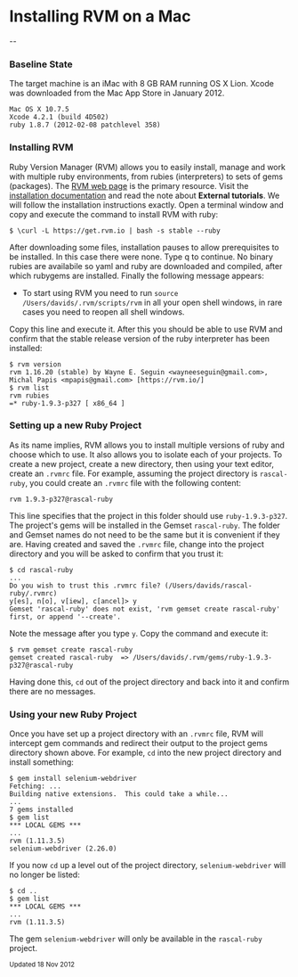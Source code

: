 Installing RVM on a Mac
====================

--

### Baseline State
The target machine is an iMac with 8 GB RAM running OS X Lion.
Xcode was downloaded from the Mac App Store in January 2012.

    Mac OS X 10.7.5
    Xcode 4.2.1 (build 4D502)
    ruby 1.8.7 (2012-02-08 patchlevel 358)
 
### Installing RVM
Ruby Version Manager (RVM) allows you to easily install, manage and work with
multiple ruby environments, from rubies (interpreters) to sets of gems (packages).
The [RVM web page][rvm] is the primary resource.
Visit the [installation documentation][rvmid] and read the note about
__External tutorials__. We will follow the installation instructions exactly.
Open a terminal window and copy and execute the command to install RVM with ruby:

    $ \curl -L https://get.rvm.io | bash -s stable --ruby

After downloading some files, installation pauses to allow prerequisites to be
installed. In this case there were none. Type q to continue. No binary rubies are
availabile so yaml and ruby are downloaded and compiled, after which rubygems are
installed. Finally the following message appears:

* To start using RVM you need to run `source /Users/davids/.rvm/scripts/rvm`
in all your open shell windows, in rare cases you need to reopen all shell windows.

Copy this line and execute it. After this you should be able to use RVM and confirm that the
stable release version of the ruby interpreter has been installed:

    $ rvm version
    rvm 1.16.20 (stable) by Wayne E. Seguin <wayneeseguin@gmail.com>, Michal Papis <mpapis@gmail.com> [https://rvm.io/]
    $ rvm list
    rvm rubies
    =* ruby-1.9.3-p327 [ x86_64 ]

### Setting up a new Ruby Project
As its name implies, RVM allows you to install multiple versions of ruby and choose which to use. It
also allows you to isolate each of your projects. To create a new project, create a new directory, then
using your text editor, create an `.rvmrc` file. For example, assuming the project directory is
`rascal-ruby`, you could create an `.rvmrc` file with the following content:

    rvm 1.9.3-p327@rascal-ruby

This line specifies that the project in this folder should use `ruby-1.9.3-p327`. The project's
gems will be installed in the Gemset `rascal-ruby`. The folder and Gemset names do not need to be the
same but it is convenient if they are. Having created and saved the `.rvmrc` file, change into the
project directory and you will be asked to confirm that you trust it:

    $ cd rascal-ruby
    ...
    Do you wish to trust this .rvmrc file? (/Users/davids/rascal-ruby/.rvmrc)
    y[es], n[o], v[iew], c[ancel]> y
    Gemset 'rascal-ruby' does not exist, 'rvm gemset create rascal-ruby' first, or append '--create'.

Note the message after you type `y`. Copy the command and execute it:

    $ rvm gemset create rascal-ruby
    gemset created rascal-ruby	=> /Users/davids/.rvm/gems/ruby-1.9.3-p327@rascal-ruby

Having done this, `cd` out of the project directory and back into it and confirm there are no messages.

### Using your new Ruby Project
Once you have set up a project directory with an `.rvmrc` file, RVM will intercept gem commands and
redirect their output to the project gems directory shown above. For example, `cd` into the new project
directory and install something:

    $ gem install selenium-webdriver
    Fetching: ...
    Building native extensions.  This could take a while...
    ...
    7 gems installed
    $ gem list
    *** LOCAL GEMS ***
    ...
    rvm (1.11.3.5)
    selenium-webdriver (2.26.0)
    
If you now `cd` up a level out of the project directory, `selenium-webdriver` will no longer be listed:

    $ cd ..
    $ gem list
    *** LOCAL GEMS ***
    ...
    rvm (1.11.3.5)

The gem `selenium-webdriver` will only be available in the `rascal-ruby` project.

<small>Updated 18 Nov 2012</small>

[rvm]: https://rvm.io/
[rvmid]: https://rvm.io/rvm/install/